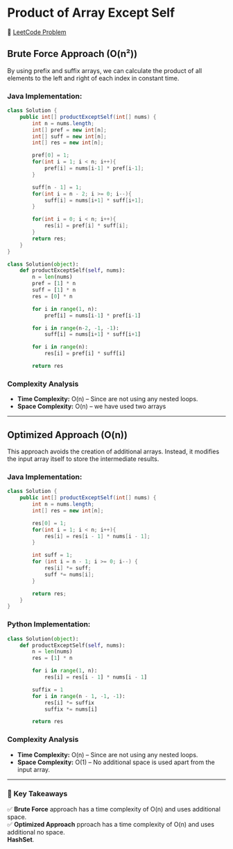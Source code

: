 # Product of Array Except Self

🔗 [LeetCode Problem](https://leetcode.com/problems/product-of-array-except-self/description/)

## Brute Force Approach (O(n²))
By using prefix and suffix arrays, we can calculate the product of all elements to the left and right of each index in constant time.

### Java Implementation:
```java
class Solution {
    public int[] productExceptSelf(int[] nums) {
        int n = nums.length;
        int[] pref = new int[n];
        int[] suff = new int[n];
        int[] res = new int[n];

        pref[0] = 1;
        for(int i = 1; i < n; i++){
            pref[i] = nums[i-1] * pref[i-1];
        }

        suff[n - 1] = 1;
        for(int i = n - 2; i >= 0; i--){
            suff[i] = nums[i+1] * suff[i+1];
        }

        for(int i = 0; i < n; i++){
            res[i] = pref[i] * suff[i];
        }
        return res;
    }
}
```

```python
class Solution(object):
    def productExceptSelf(self, nums):
        n = len(nums)
        pref = [1] * n
        suff = [1] * n
        res = [0] * n

        for i in range(1, n):
            pref[i] = nums[i-1] * pref[i-1]

        for i in range(n-2, -1, -1):
            suff[i] = nums[i+1] * suff[i+1]

        for i in range(n):
            res[i] = pref[i] * suff[i]

        return res
```

### Complexity Analysis
- **Time Complexity:** O(n) – Since are not using any nested loops.
- **Space Complexity:** O(n) – we have used two arrays

---

## Optimized Approach (O(n))
This approach avoids the creation of additional arrays. Instead, it modifies the input array itself to store the intermediate results.

### Java Implementation:
```java
class Solution {
    public int[] productExceptSelf(int[] nums) {
        int n = nums.length;
        int[] res = new int[n];

        res[0] = 1;
        for(int i = 1; i < n; i++){
            res[i] = res[i - 1] * nums[i - 1];
        }

        int suff = 1;
        for (int i = n - 1; i >= 0; i--) {
            res[i] *= suff;
            suff *= nums[i];
        }

        return res;
    }
}
```

### Python Implementation:
```python
class Solution(object):
    def productExceptSelf(self, nums):
        n = len(nums)
        res = [1] * n

        for i in range(1, n):
            res[i] = res[i - 1] * nums[i - 1]

        suffix = 1
        for i in range(n - 1, -1, -1):
            res[i] *= suffix
            suffix *= nums[i]

        return res
```

### Complexity Analysis
- **Time Complexity:** O(n) – Since are not using any nested loops.
- **Space Complexity:** O(1) – No additional space is used apart from the input array.
---

### 🚀 Key Takeaways
✅ **Brute Force** approach has a time complexity of O(n) and uses additional space.  
✅ **Optimized Approach** pproach has a time complexity of O(n) and uses additional no space.  
 **HashSet**.    